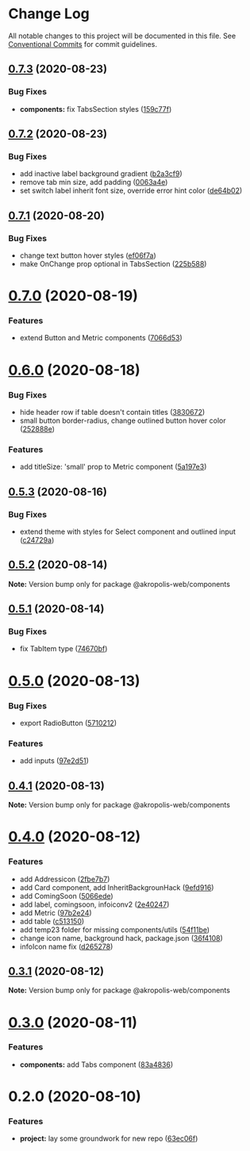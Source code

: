 # Change Log

All notable changes to this project will be documented in this file.
See [Conventional Commits](https://conventionalcommits.org) for commit guidelines.

## [0.7.3](https://github.com/akropolisio/akropolis-web/compare/@akropolis-web/components@0.7.2...@akropolis-web/components@0.7.3) (2020-08-23)


### Bug Fixes

* **components:** fix TabsSection styles ([159c77f](https://github.com/akropolisio/akropolis-web/commit/159c77f9fd4fa80995183581475a838f199d965f))





## [0.7.2](https://github.com/akropolisio/akropolis-web/compare/@akropolis-web/components@0.7.1...@akropolis-web/components@0.7.2) (2020-08-23)


### Bug Fixes

* add inactive label background gradient ([b2a3cf9](https://github.com/akropolisio/akropolis-web/commit/b2a3cf90919685d130477d3650a0fcb3ad5dec9b))
* remove tab min size, add padding ([0063a4e](https://github.com/akropolisio/akropolis-web/commit/0063a4ea89a5f8437c35c115e2cce6a6bfb803f7))
* set switch label inherit font size, override error hint color ([de64b02](https://github.com/akropolisio/akropolis-web/commit/de64b02db5478896853be4f9d7eb96538a04c664))





## [0.7.1](https://github.com/akropolisio/akropolis-web/compare/@akropolis-web/components@0.7.0...@akropolis-web/components@0.7.1) (2020-08-20)


### Bug Fixes

* change text button hover styles ([ef06f7a](https://github.com/akropolisio/akropolis-web/commit/ef06f7a06ea457e64661c476a4ff4a02050ef141))
* make OnChange prop optional in TabsSection ([225b588](https://github.com/akropolisio/akropolis-web/commit/225b5882c62480149ba1b1039dcf789e88f9d929))





# [0.7.0](https://github.com/akropolisio/akropolis-web/compare/@akropolis-web/components@0.6.0...@akropolis-web/components@0.7.0) (2020-08-19)


### Features

* extend Button and Metric components ([7066d53](https://github.com/akropolisio/akropolis-web/commit/7066d530178a52e16b0a9d1dded02f7260e3ab6a))





# [0.6.0](https://github.com/akropolisio/akropolis-web/compare/@akropolis-web/components@0.5.3...@akropolis-web/components@0.6.0) (2020-08-18)


### Bug Fixes

* hide header row if table doesn't contain titles ([3830672](https://github.com/akropolisio/akropolis-web/commit/3830672fd643edc1322a50c8737b9846fc323cfd))
* small button border-radius, change outlined button hover color ([252888e](https://github.com/akropolisio/akropolis-web/commit/252888e67bc444b1d844fdce002f815ab3464d9e))


### Features

* add titleSize: 'small' prop to Metric component ([5a197e3](https://github.com/akropolisio/akropolis-web/commit/5a197e39b04e8205e453d633814bfc75f41cb02a))





## [0.5.3](https://github.com/akropolisio/akropolis-web/compare/@akropolis-web/components@0.5.2...@akropolis-web/components@0.5.3) (2020-08-16)


### Bug Fixes

* extend theme with styles for Select component and outlined input ([c24729a](https://github.com/akropolisio/akropolis-web/commit/c24729aadef135753207c114f5995910854b69a1))





## [0.5.2](https://github.com/akropolisio/akropolis-web/compare/@akropolis-web/components@0.5.1...@akropolis-web/components@0.5.2) (2020-08-14)

**Note:** Version bump only for package @akropolis-web/components





## [0.5.1](https://github.com/akropolisio/akropolis-web/compare/@akropolis-web/components@0.5.0...@akropolis-web/components@0.5.1) (2020-08-14)


### Bug Fixes

* fix TabItem type ([74670bf](https://github.com/akropolisio/akropolis-web/commit/74670bfba9ba50d4b13a854a747751de5c97075b))





# [0.5.0](https://github.com/akropolisio/akropolis-web/compare/@akropolis-web/components@0.4.1...@akropolis-web/components@0.5.0) (2020-08-13)


### Bug Fixes

* export RadioButton ([5710212](https://github.com/akropolisio/akropolis-web/commit/5710212c3433bb6fe6b295f2a1b39b2c313316f3))


### Features

* add inputs ([97e2d51](https://github.com/akropolisio/akropolis-web/commit/97e2d519a413e272b685388df8b8b7c96c42df33))





## [0.4.1](https://github.com/akropolisio/akropolis-web/compare/@akropolis-web/components@0.4.0...@akropolis-web/components@0.4.1) (2020-08-13)

**Note:** Version bump only for package @akropolis-web/components





# [0.4.0](https://github.com/akropolisio/akropolis-web/compare/@akropolis-web/components@0.3.1...@akropolis-web/components@0.4.0) (2020-08-12)


### Features

* add Addressicon ([2fbe7b7](https://github.com/akropolisio/akropolis-web/commit/2fbe7b79f15be4bb9398a904bebeff6a4c74f356))
* add Card component, add InheritBackgrounHack ([9efd916](https://github.com/akropolisio/akropolis-web/commit/9efd916aee9a371f0af67edf77c4eecd82f4c3c9))
* add ComingSoon ([5066ede](https://github.com/akropolisio/akropolis-web/commit/5066ede3371c793bdc12f8f2f6aa5a5ab3e5f4d2))
* add label, comingsoon, infoiconv2 ([2e40247](https://github.com/akropolisio/akropolis-web/commit/2e40247f8ca08c574f28e1a1e0c110a756a14f77))
* add Metric ([97b2e24](https://github.com/akropolisio/akropolis-web/commit/97b2e244080c9b7f35587c8e77ce61652a517536))
* add table ([c513150](https://github.com/akropolisio/akropolis-web/commit/c5131506c7ef8517badc9d06eede5b1abf20153e))
* add temp23 folder for missing components/utils ([54f11be](https://github.com/akropolisio/akropolis-web/commit/54f11be131731786ff7c3bb90500be9e5cf8950b))
* change icon name, background hack, package.json ([36f4108](https://github.com/akropolisio/akropolis-web/commit/36f4108235f94e82c1c6ca0f25eac6e3aa573619))
* infoIcon name fix ([d265278](https://github.com/akropolisio/akropolis-web/commit/d265278f90c541e9dbb062b4e2a4602269a7b675))





## [0.3.1](https://github.com/akropolisio/akropolis-web/compare/@akropolis-web/components@0.3.0...@akropolis-web/components@0.3.1) (2020-08-12)

**Note:** Version bump only for package @akropolis-web/components





# [0.3.0](https://github.com/akropolisio/akropolis-web/compare/@akropolis-web/components@0.2.0...@akropolis-web/components@0.3.0) (2020-08-11)


### Features

* **components:** add Tabs component ([83a4836](https://github.com/akropolisio/akropolis-web/commit/83a48366cc9cd83ff2837005b24dcbd194d69a08))





# 0.2.0 (2020-08-10)


### Features

* **project:** lay some groundwork for new repo ([63ec06f](https://github.com/akropolisio/akropolis-web/commit/63ec06f4073562498721a1769062a61b154929e9))
